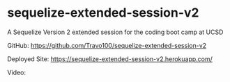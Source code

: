 # sequelize-extended-session-v2
A Sequelize Version 2 extended session for the coding boot camp at UCSD

GitHub: https://github.com/Travo100/sequelize-extended-session-v2

Deployed Site: https://sequelize-extended-session-v2.herokuapp.com/

Video: <processing>